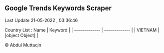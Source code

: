 

## Google Trends Keywords Scraper 
 
Last Update 21-05-2022 , 03:36:46

Country List :
 Name  | Keyword |
| ------------- | ------------- |
| VIETNAM | [object Object] |



© Abdul Muttaqin 
